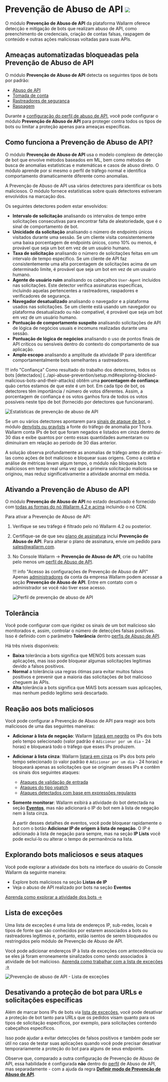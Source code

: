 # Prevenção de Abuso de API <a href="../subscription-plans/#subscription-plans"><img src="../../images/api-security-tag.svg" style="border: none;"></a>

O módulo **Prevenção de Abuso de API** da plataforma Wallarm oferece detecção e mitigação de bots que realizam abuso de API, como preenchimento de credenciais, criação de contas falsas, raspagem de conteúdo e outras ações maliciosas voltadas para suas APIs.

## Ameaças automatizadas bloqueadas pela Prevenção de Abuso de API

O módulo **Prevenção de Abuso de API** detecta os seguintes tipos de bots por padrão:

* [Abuso de API](../attacks-vulns-list.md#api-abuse)
* [Tomada de conta](../attacks-vulns-list.md#api-abuse-account-takeover)
* [Rastreadores de segurança](../attacks-vulns-list.md#api-abuse-security-crawlers)
* [Raspagem](../attacks-vulns-list.md#api-abuse-scraping)

Durante a [configuração do perfil de abuso de API](../api-abuse-prevention/setup.md#creating-api-abuse-profile), você pode configurar o módulo **Prevenção de Abuso de API** para proteger contra todos os tipos de bots ou limitar a proteção apenas para ameaças específicas.

## Como funciona a Prevenção de Abuso de API?

O módulo **Prevenção de Abuso de API** usa o modelo complexo de detecção de bot que envolve métodos baseados em ML, bem como métodos de busca de anomalias estatísticas e matemáticas e casos de abuso direto. O módulo aprende por si mesmo o perfil de tráfego normal e identifica comportamento dramaticamente diferente como anomalias.

A Prevenção de Abuso de API usa vários detectores para identificar os bots maliciosos. O módulo fornece estatísticas sobre quais detectores estiveram envolvidos na marcação dos.

Os seguintes detectores podem estar envolvidos:

* **Intervalo de solicitação** analisando os intervalos de tempo entre solicitações consecutivas para encontrar falta de aleatoriedade, que é o sinal de comportamento de bot.
* **Unicidade da solicitação** analisando o número de endpoints únicos visitados durante uma sessão. Se um cliente visita consistentemente uma baixa porcentagem de endpoints únicos, como 10% ou menos, é provável que seja um bot em vez de um usuário humano.
* **Taxa de solicitação** analisando o número de solicitações feitas em um intervalo de tempo específico. Se um cliente de API faz consistentemente uma alta porcentagem de solicitações acima de um determinado limite, é provável que seja um bot em vez de um usuário humano.
* **Agente do usuário ruim** analisando os cabeçalhos `User-Agent` incluídos nas solicitações. Este detector verifica assinaturas específicas, incluindo aquelas pertencentes a rastreadores, raspadores e verificadores de segurança.
* **Navegador desatualizado** analisando o navegador e a plataforma usados nas solicitações. Se um cliente está usando um navegador ou plataforma desatualizado ou não compatível, é provável que seja um bot em vez de um usuário humano.
* **Pontuação de comportamento suspeito** analisando solicitações de API de lógica de negócios usuais e incomuns realizadas durante uma sessão.
* **Pontuação de lógica de negócios** analisando o uso de pontos finais de API críticos ou sensíveis dentro do contexto do comportamento de sua aplicação.
* **Amplo escopo** analisando a amplitude da atividade IP para identificar comportamentalmente bots semelhantes a rastreadores.

!!! info "Confiança"
    Como resultado do trabalho dos detectores, todos os bots [detectados] (../api-abuse-prevention/setup.md#exploring-blocked-malicious-bots-and-their-attacks) obtêm uma **porcentagem de confiança**: quão certos estamos de que este é um bot. Em cada tipo de bot, os detectores têm importância / número de votos diferentes. Assim, a porcentagem de confiança é os votos ganhos fora de todos os votos possíveis neste tipo de bot (fornecido por detectores que funcionaram).

![Estatísticas de prevenção de abuso de API](../images/about-wallarm-waf/abi-abuse-prevention/api-abuse-prevention-statistics.png)

Se um ou vários detectores apontarem para [sinais de ataque de bot](#automated-threats-blocked-by-api-abuse-prevention), o módulo [denylists ou graylists](#reaction-to-malicious-bots) a fonte do tráfego de anomalia por 1 hora. Wallarm conta IPs de bot que foram negados e listados em cinza dentro de 30 dias e exibe quantos por cento essas quantidades aumentaram ou diminuíram em relação ao período de 30 dias anterior.

A solução observa profundamente as anomalias de tráfego antes de atribuí-las como ações de bot malicioso e bloquear suas origens. Como a coleta e análise de métricas levam algum tempo, o módulo não bloqueia bots maliciosos em tempo real uma vez que a primeira solicitação maliciosa se originou, mas reduz significativamente a atividade anormal em média.

## Ativando a Prevenção de Abuso de API

O módulo **Prevenção de Abuso de API** no estado desativado é fornecido com [todas as formas do nó Wallarm 4.2 e acima](../installation/supported-deployment-options.md) incluindo o nó CDN.

Para ativar a Prevenção de Abuso de API:

1. Verifique se seu tráfego é filtrado pelo nó Wallarm 4.2 ou posterior.
1. Certifique-se de que seu [plano de assinatura](../about-wallarm/subscription-plans.md) inclui **Prevenção de Abuso de API**. Para alterar o plano de assinatura, envie um pedido para [sales@wallarm.com](mailto:sales@wallarm.com).
1. No Console Wallarm → **Prevenção de Abuso de API**, crie ou habilite pelo menos um [perfil de Abuso de API](../api-abuse-prevention/setup.md).

    !!! info "Acesso às configurações de Prevenção de Abuso de API"
        Apenas [administradores](../user-guides/settings/users.md#user-roles) da conta da empresa Wallarm podem acessar a seção **Prevenção de Abuso de API**. Entre em contato com o administrador se você não tiver esse acesso.

    ![Perfil de prevenção de abuso de API](../images/about-wallarm-waf/abi-abuse-prevention/create-api-abuse-prevention.png)

## Tolerância

Você pode configurar com que rigidez os sinais de um bot malicioso são monitorados e, assim, controlar o número de detecções falsas positivas. Isso é definido com o parâmetro **Tolerância** dentro [perfis de Abuso de API](../api-abuse-prevention/setup.md#creating-api-abuse-profile).

Há três níveis disponíveis:

* **Baixa** tolerância a bots significa que MENOS bots acessam suas aplicações, mas isso pode bloquear algumas solicitações legítimas devido a falsos positivos.
* **Normal** a tolerância usa regras ótimas para evitar muitos falsos positivos e prevenir que a maioria das solicitações de bot malicioso cheguem às APIs.
* **Alta** tolerância a bots significa que MAIS bots acessam suas aplicações, mas nenhum pedido legítimo será descartado.

## Reação aos bots maliciosos

Você pode configurar a Prevenção de Abuso de API para reagir aos bots maliciosos de uma das seguintes maneiras:

* **Adicionar à lista de negação**: Wallarm [listará em negrito](../user-guides/ip-lists/denylist.md) os IPs dos bots pelo tempo selecionado (valor padrão é `Adicionar por um dia` - 24 horas) e bloqueará todo o tráfego que esses IPs produzem.
* **Adicionar à lista cinza**: Wallarm [listará em cinza](../user-guides/ip-lists/graylist.md) os IPs dos bots pelo tempo selecionado (o valor padrão é `Adicionar por um dia` - 24 horas) e bloqueará apenas as solicitações que se originam desses IPs e contêm os sinais dos seguintes ataques:

    * [Ataques de validação de entrada](../about-wallarm/protecting-against-attacks.md#input-validation-attacks)
    * [Ataques do tipo vpatch](../user-guides/rules/vpatch-rule.md)
    * [Ataques detectados com base em expressões regulares](../user-guides/rules/regex-rule.md)

* **Somente monitorar**: Wallarm exibirá a atividade do bot detectada na seção [**Eventos**](../user-guides/events/check-attack.md), mas não adicionará o IP do bot nem à lista de negação nem à lista cinza.

    A partir desses detalhes de eventos, você pode bloquear rapidamente o bot com o botão **Adicionar IP de origem à lista de negação**. O IP é adicionado à lista de negação para sempre, mas na seção **IP Lists** você pode excluí-lo ou alterar o tempo de permanência na lista.

## Explorando bots maliciosos e seus ataques

Você pode explorar a atividade dos bots na interface do usuário do Console Wallarm da seguinte maneira:

* Explore bots maliciosos na seção **Listas de IP**
* Veja o abuso de API realizado por bots na seção **Eventos**

[Aprenda como explorar a atividade dos bots →](../api-abuse-prevention/setup.md#exploring-blocked-malicious-bots-and-their-attacks)

## Lista de exceções

Uma lista de exceções é uma lista de endereços IP, sub-redes, locais e tipos de fonte que são conhecidos por estarem associados a bots ou rastreadores legítimos e, portanto, estão isentos de serem bloqueados ou restringidos pelo módulo de Prevenção de Abuso de API.

Você pode adicionar endereços IP à lista de exceções com antecedência ou se eles já foram erroneamente sinalizados como sendo associados à atividade de bot malicioso. [Aprenda como trabalhar com a lista de exceções →](../api-abuse-prevention/setup.md#working-with-exception-list)

![Prevenção de abuso de API - Lista de exceções](../images/about-wallarm-waf/abi-abuse-prevention/exception-list.png)

## Desativando a proteção de bot para URLs e solicitações específicas

Além de marcar bons IPs de bots via [lista de exceções](#exception-list), você pode desativar a proteção de bot tanto para URLs que os pedidos visam quanto para os tipos de solicitação específicos, por exemplo, para solicitações contendo cabeçalhos específicos.

Isso pode ajudar a evitar detecções de falsos positivos e também pode ser útil no caso de testar suas aplicações quando você pode precisar desativar temporariamente a proteção do bot para alguns de seus endpoints.

Observe que, comparado a outra configuração de Prevenção de Abuso de API, essa habilidade é configurada **não** dentro do [perfil](../api-abuse-prevention/setup.md) de Abuso de API, mas separadamente - com a ajuda da regra [**Definir modo de Prevenção de Abuso de API**](../user-guides/rules/api-abuse-url.md).
